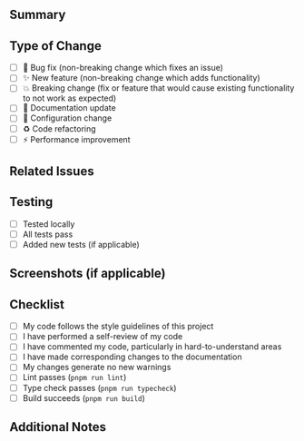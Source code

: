 ## Summary
<!-- Brief description of what this PR does -->

## Type of Change
- [ ] 🐛 Bug fix (non-breaking change which fixes an issue)
- [ ] ✨ New feature (non-breaking change which adds functionality)
- [ ] 💥 Breaking change (fix or feature that would cause existing functionality to not work as expected)
- [ ] 📝 Documentation update
- [ ] 🔧 Configuration change
- [ ] ♻️ Code refactoring
- [ ] ⚡ Performance improvement

## Related Issues
<!-- Link related issues using "Fixes #123" or "Relates to #456" -->

## Testing
- [ ] Tested locally
- [ ] All tests pass
- [ ] Added new tests (if applicable)

## Screenshots (if applicable)
<!-- Add screenshots to help explain your changes -->

## Checklist
- [ ] My code follows the style guidelines of this project
- [ ] I have performed a self-review of my code
- [ ] I have commented my code, particularly in hard-to-understand areas
- [ ] I have made corresponding changes to the documentation
- [ ] My changes generate no new warnings
- [ ] Lint passes (`pnpm run lint`)
- [ ] Type check passes (`pnpm run typecheck`)
- [ ] Build succeeds (`pnpm run build`)

## Additional Notes
<!-- Any additional information that reviewers should know -->